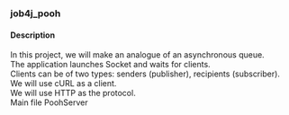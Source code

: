 ﻿### job4j_pooh

#### Description
In this project, we will make an analogue of an asynchronous queue. <br>
The application launches Socket and waits for clients. <br>
Clients can be of two types: senders (publisher), recipients (subscriber).<br>
We will use cURL as a client. <br>
We will use HTTP as the protocol.<br>
Main file PoohServer

